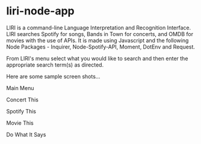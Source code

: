 # liri-node-app

LIRI is a command-line Language Interpretation and Recognition Interface.  LIRI searches Spotify for songs, Bands in Town for concerts, and OMDB for movies with the use of APIs.  It is made using Javascript and the following Node Packages - Inquirer, Node-Spotify-API, Moment, DotEnv and Request.

From LIRI's menu select what you would like to search and then enter the appropriate search term(s) as directed.

Here are some sample screen shots...

  Main Menu 
  
  Concert This
  
  Spotify This
  
  Movie This
  
  Do What It Says
  
  
